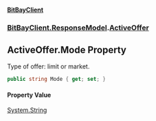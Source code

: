#### [BitBayClient](./index.md 'index')
### [BitBayClient.ResponseModel](./BitBayClient-ResponseModel.md 'BitBayClient.ResponseModel').[ActiveOffer](./BitBayClient-ResponseModel-ActiveOffer.md 'BitBayClient.ResponseModel.ActiveOffer')
## ActiveOffer.Mode Property
Type of offer: limit or market.  
```csharp
public string Mode { get; set; }
```
#### Property Value
[System.String](https://docs.microsoft.com/en-us/dotnet/api/System.String 'System.String')  
